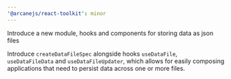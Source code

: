 ```yaml
---
'@arcanejs/react-toolkit': minor
---
```


Introduce a new module, hooks and components for storing data as json files

Introduce `createDataFileSpec` alongside hooks `useDataFile`, `useDataFileData`
and `useDataFileUpdater`, which allows for easily composing applications that
need to persist data across one or more files.
